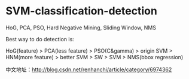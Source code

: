 # SVM-classification-detection
HoG, PCA, PSO, Hard Negative Mining, Sliding Window, NMS


Best way to do detection is:

HoG(feature) > PCA(less feature) > PSO(C&gamma) > origin SVM > HNM(more feature) > better SVM > SW > SVM > NMS(bbox regression)


中文地址：http://blog.csdn.net/renhanchi/article/category/6974362
